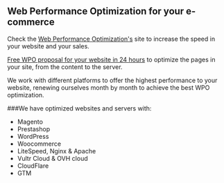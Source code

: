 ## Web Performance Optimization for your e-commerce

Check the [Web Performance Optimization's](https://webperformanceoptimization.com/) site to increase the speed in your website and your sales.

[Free WPO proposal for your website in 24 hours](https://webperformanceoptimization.com/request-a-quote/) to optimize the pages in your site, from the content to the server.


We work with different platforms to offer the highest performance to your website, renewing ourselves month by month to achieve the best WPO optimization.

###We have optimized websites and servers with:

- Magento
- Prestashop
- WordPress
- Woocommerce
- LiteSpeed, Nginx & Apache
- Vultr Cloud & OVH cloud
- CloudFlare
- GTM

